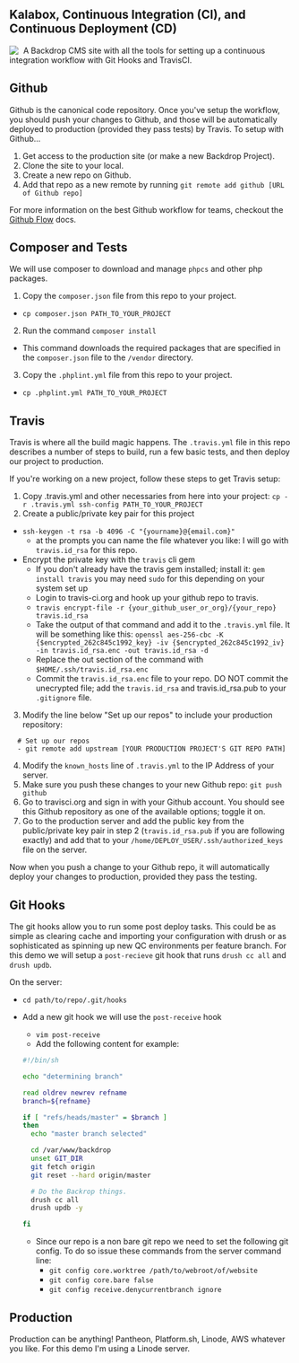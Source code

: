Kalabox, Continuous Integration (CI), and Continuous Deployment (CD)
----

<div style="float: left; margin-right: 9px;">
  <img src="https://avatars0.githubusercontent.com/u/20853287?v=3&s=200">
</div>

A Backdrop CMS site with all the tools for setting up a continuous integration workflow with Git Hooks and TravisCI.

## Github

Github is the canonical code repository. Once you've setup the workflow, you
should push your changes to Github, and those will be automatically deployed to
production (provided they pass tests) by Travis. To setup with Github...

1. Get access to the production site (or make a new Backdrop Project).
2. Clone the site to your local.
3. Create a new repo on Github.
4. Add that repo as a new remote by running
`git remote add github [URL of Github repo]`

For more information on the best Github workflow for teams, checkout the
[Github Flow](https://guides.github.com/introduction/flow) docs.

## Composer and Tests

We will use composer to download and manage `phpcs` and other php packages.

1.  Copy the `composer.json` file from this repo to your project.
  * `cp composer.json PATH_TO_YOUR_PROJECT`
2. Run the command `composer install`
  * This command downloads the required packages that are specified in the
  `composer.json` file to the `/vendor` directory.
3. Copy the `.phplint.yml` file from this repo to your project.
  * `cp .phplint.yml PATH_TO_YOUR_PROJECT`

## Travis

Travis is where all the build magic happens. The `.travis.yml` file in this repo
describes a number of steps to build, run a few basic tests, and then deploy our
project to production.

If you're working on a new project, follow these steps to get Travis setup:

1. Copy .travis.yml and other necessaries from here into your project:
`cp -r .travis.yml ssh-config PATH_TO_YOUR_PROJECT`
2. Create a public/private key pair for this project
  * `ssh-keygen -t rsa -b 4096 -C "{yourname}@{email.com}"`
    * at the prompts you can name the file whatever you like: I will go with `travis.id_rsa` for this repo.
  * Encrypt the private key with the `travis` cli gem
    * If you don't already have the travis gem installed; install it: `gem install travis` you may need `sudo` for this depending on your system set up
    * Login to travis-ci.org and hook up your github repo to travis.
    * `travis encrypt-file -r {your_github_user_or_org}/{your_repo} travis.id_rsa`
    * Take the output of that command and add it to the `.travis.yml` file.  It will be something like this:
    `openssl aes-256-cbc -K {$encrypted_262c845c1992_key} -iv {$encrypted_262c845c1992_iv} -in travis.id_rsa.enc -out travis.id_rsa -d`
    * Replace the out section of the command with `$HOME/.ssh/travis.id_rsa.enc`
    * Commit the `travis.id_rsa.enc` file to your repo.  DO NOT commit the
    unecrypted file; add the `travis.id_rsa` and travis.id_rsa.pub to your
    `.gitignore` file.
3. Modify the line below "Set up our repos" to include your production
repository:
  ```
    # Set up our repos
    - git remote add upstream [YOUR PRODUCTION PROJECT'S GIT REPO PATH]
  ```
4. Modify the `known_hosts` line of `.travis.yml` to the IP Address of your server.
5. Make sure you push these changes to your new Github repo:
`git push github`
6. Go to travisci.org and sign in with your Github account. You should see this
Github repository as one of the available options; toggle it on.
7. Go to the production server and add the public key from the public/private
key pair in step 2 (`travis.id_rsa.pub` if you are following exactly) and add
that to your `/home/DEPLOY_USER/.ssh/authorized_keys` file on the server.

Now when you push a change to your Github repo, it will automatically deploy
your changes to production, provided they pass the testing.

## Git Hooks

The git hooks allow you to run some post deploy tasks.  This could be as simple
as clearing cache and importing your configuration with drush or as sophisticated
as spinning up new QC environments per feature branch. For this demo we will setup
a `post-recieve` git hook that runs `drush cc all` and `drush updb`.

On the server:

* `cd path/to/repo/.git/hooks`
* Add a new git hook we will use the `post-receive` hook
  * `vim post-receive`
  * Add the following content for example:

  ```bash
  #!/bin/sh

  echo "determining branch"

  read oldrev newrev refname
  branch=${refname}

  if [ "refs/heads/master" = $branch ]
  then
    echo "master branch selected"

    cd /var/www/backdrop
    unset GIT_DIR
    git fetch origin
    git reset --hard origin/master

    # Do the Backrop things.
    drush cc all
    drush updb -y

  fi
  ```
  * Since our repo is a non bare git repo we need to set the following git config.
  To do so issue these commands from the server command line:
    * `git config core.worktree /path/to/webroot/of/website`
    * `git config core.bare false`
    * `git config receive.denycurrentbranch ignore`


## Production

Production can be anything! Pantheon, Platform.sh, Linode, AWS whatever you like.
For this demo I'm using a Linode server.
